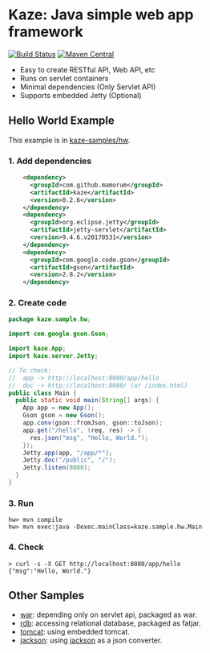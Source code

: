 # Kaze: Java simple web app framework
[![Build Status](https://travis-ci.org/mamorum/kaze.svg?branch=master)](https://travis-ci.org/mamorum/kaze)
[![Maven Central](https://maven-badges.herokuapp.com/maven-central/com.github.mamorum/kaze/badge.svg)](https://maven-badges.herokuapp.com/maven-central/com.github.mamorum/kaze)

- Easy to create RESTful API, Web API, etc
- Runs on servlet containers
- Minimal dependencies (Only Servlet API)
- Supports embedded Jetty (Optional)


## Hello World Example
This example is in [kaze-samples/hw](https://github.com/mamorum/kaze-sample/tree/master/hw).

### 1. Add dependencies
```xml
    <dependency>
      <groupId>com.github.mamorum</groupId>
      <artifactId>kaze</artifactId>
      <version>0.2.6</version>
    </dependency>
    <dependency>
      <groupId>org.eclipse.jetty</groupId>
      <artifactId>jetty-servlet</artifactId>
      <version>9.4.6.v20170531</version>
    </dependency>
    <dependency>
      <groupId>com.google.code.gson</groupId>
      <artifactId>gson</artifactId>
      <version>2.8.2</version>
    </dependency>
```

### 2. Create code
```java
package kaze.sample.hw;

import com.google.gson.Gson;

import kaze.App;
import kaze.server.Jetty;

// To check:
//  app -> http://localhost:8080/app/hello
//  doc -> http://localhost:8080/ (or /index.html)
public class Main {
  public static void main(String[] args) {
    App app = new App();
    Gson gson = new Gson();
    app.conv(gson::fromJson, gson::toJson);
    app.get("/hello", (req, res) -> {
      res.json("msg", "Hello, World.");
    });
    Jetty.app(app, "/app/*");
    Jetty.doc("/public", "/");
    Jetty.listen(8080);
  }
}
```

### 3. Run
```
hw> mvn compile
hw> mvn exec:java -Dexec.mainClass=kaze.sample.hw.Main
```

### 4. Check
```
> curl -s -X GET http://localhost:8080/app/hello
{"msg":"Hello, World."}
```


## Other Samples
- [war](https://github.com/mamorum/kaze-sample/tree/master/war): depending only on servlet api, packaged as war.
- [rdb](https://github.com/mamorum/kaze-sample/tree/master/rdb): accessing relational database, packaged as fatjar.
- [tomcat](https://github.com/mamorum/kaze-sample/tree/master/tomcat): using embedded tomcat.
- [jackson](https://github.com/mamorum/kaze-sample/tree/master/jackson): using [jackson](https://github.com/FasterXML/jackson) as a json converter.
